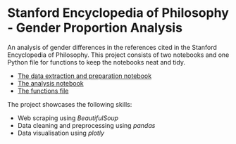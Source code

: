 # Stanford Encyclopedia of Philosophy - Gender Proportion Analysis
An analysis of gender differences in the references cited in the Stanford Encyclopedia of Philosophy. This project consists of two notebooks and one Python file for functions to keep the notebooks neat and tidy.
* [The data extraction and preparation notebook](https://github.com/fabianbeigang/SEP/blob/main/SEP_data_preprocessing_cleaning.ipynb)
* [The analysis notebook](https://nbviewer.org/github/fabianbeigang/SEP/blob/main/SEP_analysis.ipynb)
* [The functions file](https://github.com/fabianbeigang/SEP/blob/main/sep_functions.py)

The project showcases the following skills:

* Web scraping using *BeautifulSoup*
* Data cleaning and preprocessing using *pandas*
* Data visualisation using *plotly*


